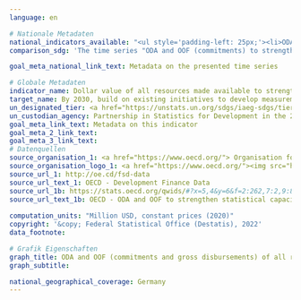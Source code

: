 ```yaml
---
language: en    

# Nationale Metadaten    
national_indicators_available: "<ul style='padding-left: 25px;'><li>ODA and OOF (commitments) to strengthen statistical capacity</li> <li> ODA and OOF (gross disbursements) to strengthen statistical capacity</li></ul>"    
comparison_sdg: 'The time series "ODA and OOF (commitments) to strengthen statistical capacity" is partly compliant with the global metadata. The time series "ODA and OOF (gross disbursements) to strengthen statistical capacity" provides additional information.'    

goal_meta_national_link_text: Metadata on the presented time series    

# Globale Metadaten    
indicator_name: Dollar value of all resources made available to strengthen statistical capacity in developing countries    
target_name: By 2030, build on existing initiatives to develop measurements of progress on sustainable development that complement gross domestic product, and support statistical capacity-building in developing countries    
un_designated_tier: <a href="https://unstats.un.org/sdgs/iaeg-sdgs/tier-classification/" title="Click here for more information on the UN tier classification."  target="_blank">Tier I</a>    
un_custodian_agency: Partnership in Statistics for Development in the 21st Century (PARIS21)    
goal_meta_link_text: Metadata on this indicator    
goal_meta_2_link_text:     
goal_meta_3_link_text:         
# Datenquellen
source_organisation_1: <a href="https://www.oecd.org/"> Organisation for Economic Co-operation and Development (OECD) </a>
source_organisation_logo_1: <a href="https://www.oecd.org/"><img src="https://g205sdgs.github.io/sdg-indicators/public/OrgImgEn/oecd.png" alt="Logo oecd" style="height:60px; width:148px"/></a>
source_url_1: http://oe.cd/fsd-data
source_url_text_1: OECD - Development Finance Data
source_url_1b: https://stats.oecd.org/qwids/#?x=5,4&y=6&f=2:262,7:2,9:85,3:73,8:85,1:10&q=2:262+7:2+9:85+3:73+8:85+1:10+5:3,4+4:1,2+6:2010,2011,2012,2013,2014,2015,2016,2017,2018,2019,2020
source_url_text_1b: OECD - ODA and OOF to strengthen statistical capacity
    
computation_units: "Million USD, constant prices (2020)"    
copyright: '&copy; Federal Statistical Office (Destatis), 2022'    
data_footnote:     

# Grafik Eigenschaften    
graph_title: ODA and OOF (commitments and gross disbursements) of all resources made available to strengthen statistical capacity
graph_subtitle:     

national_geographical_coverage: Germany    
---
```


<span></span>